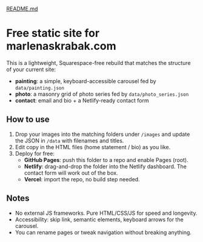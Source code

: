 [README.md](https://github.com/user-attachments/files/22674375/README.md)
# Free static site for marlenaskrabak.com

This is a lightweight, Squarespace-free rebuild that matches the structure of your current site:
- **painting**: a simple, keyboard-accessible carousel fed by `data/painting.json`
- **photo**: a masonry grid of photo series fed by `data/photo_series.json`
- **contact**: email and bio + a Netlify-ready contact form

## How to use
1. Drop your images into the matching folders under `/images` and update the JSON in `/data` with filenames and titles.
2. Edit copy in the HTML files (home statement / bio) as you like.
3. Deploy for free:
   - **GitHub Pages**: push this folder to a repo and enable Pages (root).  
   - **Netlify**: drag-and-drop the folder into the Netlify dashboard. The contact form will work out of the box.
   - **Vercel**: import the repo, no build step needed.

## Notes
- No external JS frameworks. Pure HTML/CSS/JS for speed and longevity.
- Accessibility: skip link, semantic elements, keyboard arrows for the carousel.
- You can rename pages or tweak navigation without breaking anything.

